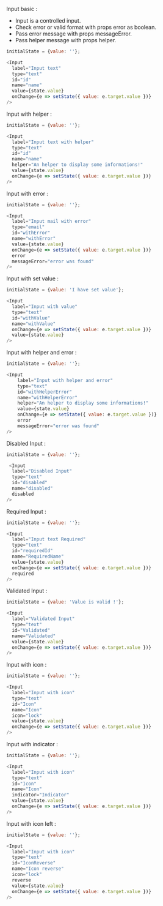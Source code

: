 Input basic :

 * Input is a controlled input.
 * Check error or valid format with props error as boolean.
 * Pass error message with props messageError.
 * Pass helper message with props helper.

```js
initialState = {value: ''};

<Input
  label="Input text"
  type="text"
  id="id"
  name="name"
  value={state.value}
  onChange={e => setState({ value: e.target.value })}
/>

```

Input with helper :
```js
initialState = {value: ''};

<Input
  label="Input text with helper"
  type="text"
  id="id"
  name="name"
  helper="An helper to display some informations!"
  value={state.value}
  onChange={e => setState({ value: e.target.value })}
/>
```

Input with error :
```js
initialState = {value: ''};

<Input
  label="Input mail with error"
  type="email"
  id="withError"
  name="withError"
  value={state.value}
  onChange={e => setState({ value: e.target.value })}
  error
  messageError="error was found"
/>
```

Input with set value :
```js
initialState = {value: 'I have set value'};

<Input
  label="Input with value"
  type="text"
  id="withValue"
  name="withValue"
  onChange={e => setState({ value: e.target.value })}
  value={state.value}
/>
```

Input with helper and error :
```js
initialState = {value: ''};

<Input
    label="Input with helper and error"
    type="text"
    id="withHelperError"
    name="withHelperError"
    helper="An helper to display some informations!"
    value={state.value}
    onChange={e => setState({ value: e.target.value })}
    error
    messageError="error was found"
/>
```

Disabled Input :
```js
initialState = {value: ''};

 <Input
  label="Disabled Input"
  type="text"
  id="disabled"
  name="disabled"
  disabled
/>
```

Required Input :
```js
initialState = {value: ''};

<Input
  label="Input text Required"
  type="text"
  id="requiredId"
  name="RequiredName"
  value={state.value}
  onChange={e => setState({ value: e.target.value })}
  required
/>
```

Validated Input :
```js
initialState = {value: 'Value is valid !'};

<Input
  label="Validated Input"
  type="text"
  id="Validated"
  name="Validated"
  value={state.value}
  onChange={e => setState({ value: e.target.value })}
/>
```

Input with icon :
```js
initialState = {value: ''};

<Input
  label="Input with icon"
  type="text"
  id="Icon"
  name="Icon"
  icon="lock"
  value={state.value}
  onChange={e => setState({ value: e.target.value })}
/>
```

Input with indicator :
```js
initialState = {value: ''};

<Input
  label="Input with icon"
  type="text"
  id="Icon"
  name="Icon"
  indicator="Indicator"
  value={state.value}
  onChange={e => setState({ value: e.target.value })}
/>
```

Input with icon left :
```js
initialState = {value: ''};

<Input
  label="Input with icon"
  type="text"
  id="IconReverse"
  name="Icon reverse"
  icon="lock"
  reverse
  value={state.value}
  onChange={e => setState({ value: e.target.value })}
/>
```
